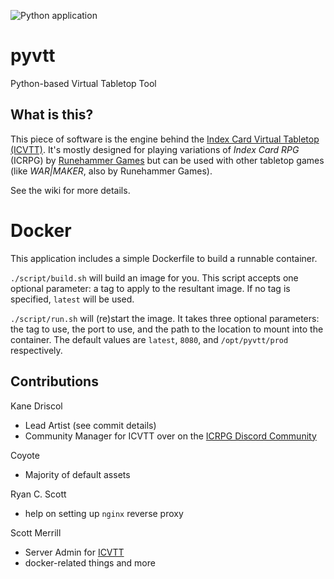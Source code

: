 ![Python application](https://github.com/cgloeckner/pyvtt/actions/workflows/python-app.yml/badge.svg?branch=master)

# pyvtt
Python-based Virtual Tabletop Tool

## What is this?

This piece of software is the engine behind the [Index Card Virtual Tabletop (ICVTT)](https://icvtt.net). It's mostly designed for playing variations of _Index Card RPG_ (ICRPG) by [Runehammer Games](http://runehammer.online) but can be used with other tabletop games (like _WAR|MAKER_, also by Runehammer Games).

See the wiki for more details.

# Docker
This application includes a simple Dockerfile to build a runnable container.

`./script/build.sh` will build an image for you. This script accepts one optional parameter: a tag to apply to the resultant image. If no tag is specified, `latest` will be used.

`./script/run.sh` will (re)start the image. It takes three optional parameters: the tag to use, the port to use, and the path to the location to mount into the container. The default values are `latest`, `8080`, and `/opt/pyvtt/prod` respectively.

## Contributions

Kane Driscol
- Lead Artist (see commit details)
- Community Manager for ICVTT over on the [ICRPG Discord Community](https://discord.gg/H76tfBZZEX)

Coyote
- Majority of default assets

Ryan C. Scott
- help on setting up `nginx` reverse proxy

Scott Merrill
- Server Admin for [ICVTT](https://icvtt.net)
- docker-related things and more

